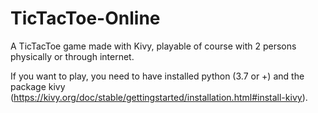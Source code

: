# TicTacToe-Online
A TicTacToe game made with Kivy, playable of course with 2 persons physically or through internet.

If you want to play, you need to have installed python (3.7 or +) and the package kivy (https://kivy.org/doc/stable/gettingstarted/installation.html#install-kivy).
